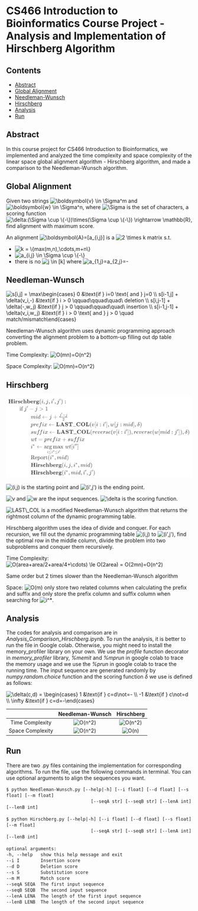 # CS466 Introduction to Bioinformatics Course Project - Analysis and Implementation of Hirschberg Algorithm

## Contents
  - [Abstract](#abstract)
  - [Global Alignment](#global-alignment)
  - [Needleman-Wunsch](#needleman-wunsch)
  - [Hirschberg](#hirschberg)
  - [Analysis](#analysis)
  - [Run](#run)


<a name="abstract"></a>
## Abstract
In this course project for CS466 Introduction to Bioinformatics, we implemented and analyzed the time complexity and space complexity of the linear space global alignment algorithm - Hirschberg algorithm, and made a comparison to the Needleman-Wunsch algorithm. 

<a name="global"></a>
## Global Alignment
Given two strings <img src="https://latex.codecogs.com/svg.image?\boldsymbol{v}&space;\in&space;\Sigma^m" title="\boldsymbol{v} \in \Sigma^m" /> and <img src="https://latex.codecogs.com/svg.image?\boldsymbol{w}&space;\in&space;\Sigma^n" title="\boldsymbol{w} \in \Sigma^n" />, where <img src="https://latex.codecogs.com/svg.image?\Sigma" title="\Sigma" /> is the set of characters, a scoring function <img src="https://latex.codecogs.com/svg.image?\delta:(\Sigma&space;\cup&space;\{-\})\times(\Sigma&space;\cup&space;\{-\})&space;\rightarrow&space;\mathbb{R}" title="\delta:(\Sigma \cup \{-\})\times(\Sigma \cup \{-\}) \rightarrow \mathbb{R}" />, find alignment with maximum score.

An alignment <img src="https://latex.codecogs.com/svg.image?\boldsymbol{A}=[a_{i,j}]" title="\boldsymbol{A}=[a_{i,j}]" /> is a <img src="https://latex.codecogs.com/svg.image?2&space;\times&space;k" title="2 \times k" /> matrix s.t. 
- <img src="https://latex.codecogs.com/svg.image?k&space;=&space;\{max(m,n),\cdots,m&plus;n\}" title="k = \{max(m,n),\cdots,m+n\}" />
- <img src="https://latex.codecogs.com/svg.image?a_{i,j}&space;\in&space;\Sigma&space;\cup&space;\{-\}" title="a_{i,j} \in \Sigma \cup \{-\}" />
- there is no <img src="https://latex.codecogs.com/svg.image?j&space;\in&space;[k]" title="j \in [k]" /> where <img src="https://latex.codecogs.com/svg.image?a_{1,j}=a_{2,j}=-" title="a_{1,j}=a_{2,j}=-" />

<a name="needleman-wunsch"></a>
## Needleman-Wunsch
<img src="https://latex.codecogs.com/svg.image?s[i,j]&space;=&space;\max\begin{cases}&space;&space;0&space;&\text{if&space;}&space;i=0&space;\text{&space;and&space;}&space;j=0&space;\\&space;&space;s[i-1,j]&space;&plus;&space;\delta(v_i,-)&space;&\text{if&space;}&space;i&space;>&space;0&space;\qquad\qquad\quad\&space;deletion&space;\\&space;&space;&space;s[i,j-1]&space;&plus;&space;\delta(-,w_j)&space;&\text{if&space;}&space;j&space;>&space;0&space;\qquad\qquad\quad\&space;insertion&space;\\&space;&space;s[i-1,j-1]&space;&plus;&space;\delta(v_i,w_j)&space;&\text{if&space;}&space;i&space;>&space;0&space;\text{&space;and&space;}&space;j&space;>&space;0&space;\quad&space;match/mismatch\end{cases}" title="s[i,j] = \max\begin{cases} 0 &\text{if } i=0 \text{ and } j=0 \\ s[i-1,j] + \delta(v_i,-) &\text{if } i > 0 \qquad\qquad\quad\ deletion \\ s[i,j-1] + \delta(-,w_j) &\text{if } j > 0 \qquad\qquad\quad\ insertion \\ s[i-1,j-1] + \delta(v_i,w_j) &\text{if } i > 0 \text{ and } j > 0 \quad match/mismatch\end{cases}" />

Needleman-Wunsch algorithm uses dynamic programming approach converting the alignment problem to a bottom-up filling out dp table problem. 

Time Complexity: <img src="https://latex.codecogs.com/svg.image?O(mn)=O(n^2)" title="O(mn)=O(n^2)" /> 

Space Complexity: <img src="https://latex.codecogs.com/svg.image?O(mn)=O(n^2)" title="O(mn)=O(n^2)" />

<a name="hirschberg"></a>
## Hirschberg
![](Hirschberg_pseudocode.png)

<img src="https://latex.codecogs.com/svg.image?(i,j)" title="(i,j)" /> is the starting point and <img src="https://latex.codecogs.com/svg.image?(i',j')" title="(i',j')" /> is the ending point. 

<img src="https://latex.codecogs.com/svg.image?v" title="v" /> and <img src="https://latex.codecogs.com/svg.image?w" title="w" /> are the input sequences. <img src="https://latex.codecogs.com/svg.image?\delta" title="\delta" /> is the scoring function. 

<img src="https://latex.codecogs.com/svg.image?LAST\_COL" title="LAST\_COL" /> is a modified Needleman-Wunsch algorithm that returns the rightmost column of the dynamic programming table. 

Hirschberg algorithm uses the idea of divide and conquer. For each recursion, we fill out the dynamic programming table <img src="https://latex.codecogs.com/svg.image?(i,j)" title="(i,j)" /> to <img src="https://latex.codecogs.com/svg.image?(i',j')" title="(i',j')" />, find the optimal row in the middle column, divide the problem into two subproblems and conquer them recursively.

Time Complexity: 
<img src="https://latex.codecogs.com/svg.image?O(area&plus;area/2&plus;area/4&plus;\cdots)&space;\le&space;O(2area)&space;=&space;O(2mn)=O(n^2)" title="O(area+area/2+area/4+\cdots) \le O(2area) = O(2mn)=O(n^2)" /> 

Same order but 2 times slower than the Needleman-Wunsch algorithm

Space: <img src="https://latex.codecogs.com/svg.image?O(m)" title="O(m)" /> only store two related columns when calculating the prefix and suffix and only store the prefix column and suffix column when searching for <img src="https://latex.codecogs.com/svg.image?i^*" title="i^*" />.

<a name="analysis"></a>
## Analysis
The codes for analysis and comparison are in *Analysis_Comparison_Hirschberg.ipynb*. To run the analysis, it is better to run the file in Google colab. Otherwise, you might need to install the memory\_profiler library on your own. We use the *profile* function decorator in *memory\_profiler* library, *\%memit* and *\%mprun* in google colab to trace the memory usage and we use the *\%prun* in google colab to trace the running time. The input sequence are generated randomly by *numpy.random.choice* function and the scoring function $\delta$ we use is defined as follows: 

<img src="https://latex.codecogs.com/svg.image?\delta(c,d)&space;=&space;\begin{cases}&space;&space;&space;&space;&space;1&space;&\text{if&space;}&space;c=d\not=-&space;\\&space;&space;&space;&space;&space;-1&space;&\text{if&space;}&space;c\not=d&space;\\&space;&space;&space;&space;&space;\infty&space;&\text{if&space;}&space;c=d=-\end{cases}" title="\delta(c,d) = \begin{cases} 1 &\text{if } c=d\not=- \\ -1 &\text{if } c\not=d \\ \infty &\text{if } c=d=-\end{cases}" />

|                  | Needleman-Wunsch | Hirschberg |
|:----------------:|:----------------:|:----------:|
| Time Complexity  |     <img src="https://latex.codecogs.com/svg.image?O(n^2)" title="O(n^2)" />     |  <img src="https://latex.codecogs.com/svg.image?O(n^2)" title="O(n^2)" />  | 
| Space Complexity |     <img src="https://latex.codecogs.com/svg.image?O(n^2)" title="O(n^2)" />     |   <img src="https://latex.codecogs.com/svg.image?O(n)" title="O(n)" />   |

<a name="run"></a>
## Run
There are two .py files containing the implementation for corresponding algorithms. To run the file, use the following commands in terminal. You can use optional arguments to align the sequences you want. 

    $ python Needleman-Wunsch.py [--help|-h] [--i float] [--d float] [--s float] [--m float] 
                                    [--seqA str] [--seqB str] [--lenA int] [--lenB int]

    $ python Hirschberg.py [--help|-h] [--i float] [--d float] [--s float] [--m float] 
                                    [--seqA str] [--seqB str] [--lenA int] [--lenB int]

    optional arguments:
    -h, --help   show this help message and exit
    --i I        Insertion score
    --d D        Deletion score
    --s S        Substitution score
    --m M        Match score
    --seqA SEQA  The first input sequence
    --seqB SEQB  The second input sequence
    --lenA LENA  The length of the first input sequence
    --lenB LENB  The length of the second input sequence
